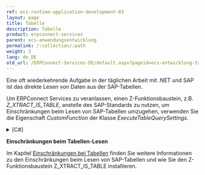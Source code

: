 ```yaml
---
ref: ecs-runtime-application-development-03
layout: page
title: Tabelle
description: Tabelle
product: erpconnect-services
parent: ecs-anwendungsentwicklung
permalink: /:collection/:path
weight: 3
lang: de_DE
old_url: /ERPConnect-Services-DE/default.aspx?pageid=ecs-entwicklung-tabelle
---
```


Eine oft wiederkehrende Aufgabe in der täglichen Arbeit mit .NET und SAP ist das direkte Lesen von Daten aus der SAP-Tabellen.  

Um ERPConnect Services zu veranlassen, einen Z-Funktionsbaustein, z.B. *Z_XTRACT_IS_TABLE*, anstelle des SAP-Standards zu nutzen, um Einschränkungen beim Lesen von SAP-Tabellen umzugehen, verwenden Sie die Eigenschaft *CustomFunction* der Klasse *ExecuteTableQuerySettings*. 

<details>
<summary>[C#]</summary>
{% highlight csharp %}
ERPConnectServiceClient client = new ERPConnectServiceClient();
DataTable dt = client.ExecuteTableQuery("VBAK",
new ExecuteTableQuerySettings {
CustomFunction = "Z_XTRACT_IS_TABLE"
RowCount = 10
});
{% endhighlight %}
</details>

**Einschränkungen beim Tabellen-Lesen**

Im Kapitel [Einschränkungen bei Tabellen](../ecs-anhang/einschraenkungen-bei-tabellen) finden Sie weitere Informationen zu den Einschränkungen beim Lesen von SAP-Tabellen und wie Sie den Z-Funktionsbaustein Z_XTRACT_IS_TABLE installieren.
